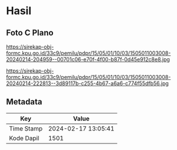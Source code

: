 # Hasil

## Foto C Plano

https://sirekap-obj-formc.kpu.go.id/33c9/pemilu/pdpr/15/05/01/10/03/1505011003008-20240214-204959--00701c06-e70f-4f00-b87f-0d45e912c8e8.jpg

https://sirekap-obj-formc.kpu.go.id/33c9/pemilu/pdpr/15/05/01/10/03/1505011003008-20240214-222813--3d89117b-c255-4b67-a6a6-c774f55dfb56.jpg


## Metadata

| Key        | Value               |
| ---------- | ------------------- |
| Time Stamp | 2024-02-17 13:05:41 |
| Kode Dapil | 1501                |



